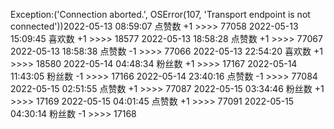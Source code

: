 Exception:('Connection aborted.', OSError(107, 'Transport endpoint is not connected'))2022-05-13  08:59:07   点赞数 +1 >>>> 77058
2022-05-13  15:09:45   喜欢数 +1 >>>> 18577
2022-05-13  18:58:28   点赞数 +1 >>>> 77067
2022-05-13  18:58:38   点赞数 -1 >>>> 77066
2022-05-13  22:54:20   喜欢数 +1 >>>> 18580
2022-05-14  04:48:34   粉丝数 +1 >>>> 17167
2022-05-14  11:43:05   粉丝数 -1 >>>> 17166
2022-05-14  23:40:16   点赞数 -1 >>>> 77084
2022-05-15  02:51:55   点赞数 +1 >>>> 77087
2022-05-15  03:34:46   粉丝数 +1 >>>> 17169
2022-05-15  04:01:45   点赞数 +1 >>>> 77091
2022-05-15  04:30:14   粉丝数 -1 >>>> 17168

